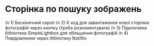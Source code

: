 <h1>Сторінка по пошуку зображень</h1>
/n
1) Бескінечний скрол
/n
2) Є код для завантаження нової сторінки фотографій через кнопку (треба розкоментувати)
/n
3) Підключена бібліотека SimpleLightbox для збільшення фотографій
/n
4) Повідомлення через бібліотеку Notiflix
